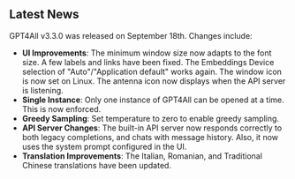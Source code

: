 ## Latest News

GPT4All v3.3.0 was released on September 18th. Changes include:

* **UI Improvements**: The minimum window size now adapts to the font size. A few labels and links have been fixed. The Embeddings Device selection of "Auto"/"Application default" works again. The window icon is now set on Linux. The antenna icon now displays when the API server is listening.
* **Single Instance**: Only one instance of GPT4All can be opened at a time. This is now enforced.
* **Greedy Sampling**: Set temperature to zero to enable greedy sampling.
* **API Server Changes**: The built-in API server now responds correctly to both legacy completions, and chats with message history. Also, it now uses the system prompt configured in the UI.
* **Translation Improvements**: The Italian, Romanian, and Traditional Chinese translations have been updated.
